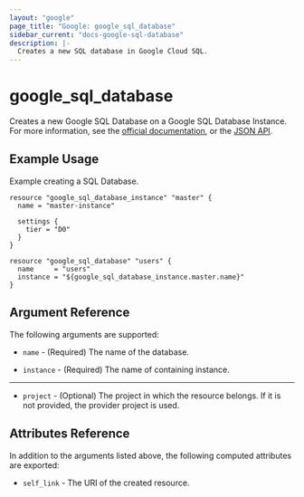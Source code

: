 ```yaml
---
layout: "google"
page_title: "Google: google_sql_database"
sidebar_current: "docs-google-sql-database"
description: |-
  Creates a new SQL database in Google Cloud SQL.
---
```


# google\_sql\_database

Creates a new Google SQL Database on a Google SQL Database Instance. For more information, see the [official documentation](https://cloud.google.com/sql/), or the [JSON API](https://cloud.google.com/sql/docs/admin-api/v1beta4/databases).

## Example Usage

Example creating a SQL Database.

```hcl
resource "google_sql_database_instance" "master" {
  name = "master-instance"

  settings {
    tier = "D0"
  }
}

resource "google_sql_database" "users" {
  name     = "users"
  instance = "${google_sql_database_instance.master.name}"
}
```

## Argument Reference

The following arguments are supported:

* `name` - (Required) The name of the database.

* `instance` - (Required) The name of containing instance.

- - -

* `project` - (Optional) The project in which the resource belongs. If it
    is not provided, the provider project is used.

## Attributes Reference

In addition to the arguments listed above, the following computed attributes are
exported:

* `self_link` - The URI of the created resource.
